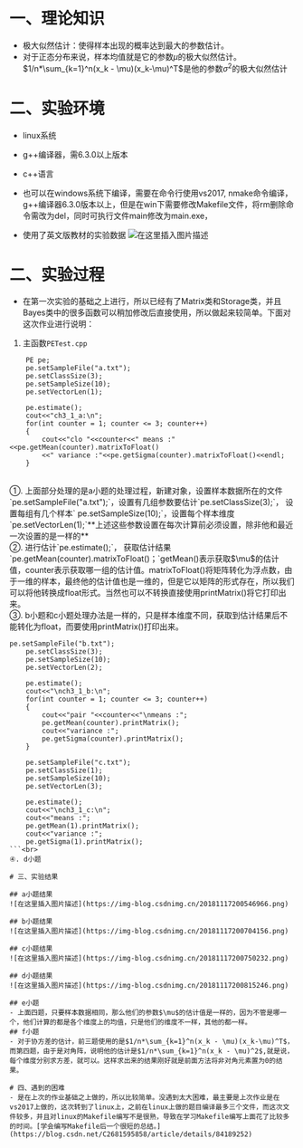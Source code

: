 # 一、理论知识
- 极大似然估计：使得样本出现的概率达到最大的参数估计。
- 对于正态分布来说，样本均值就是它的参数$\mu$的极大似然估计。$1/n*\sum_{k=1}^n(x_k - \mu)(x_k-\mu)^T$是他的参数$\sigma^2$的极大似然估计

# 二、实验环境
- linux系统   
- g++编译器，需6.3.0以上版本
- c++语言
- 也可以在windows系统下编译，需要在命令行使用vs2017, nmake命令编译，g++编译器6.3.0版本以上，但是在win下需要修改Makefile文件，将rm删除命令需改为del，同时可执行文件main修改为main.exe，

- 使用了英文版教材的实验数据
![在这里插入图片描述](https://img-blog.csdnimg.cn/2018111719512744.png?x-oss-process=image/watermark,type_ZmFuZ3poZW5naGVpdGk,shadow_10,text_aHR0cHM6Ly9ibG9nLmNzZG4ubmV0L0MyNjgxNTk1ODU4,size_16,color_FFFFFF,t_70)

# 二、实验过程
- 在第一次实验的基础之上进行，所以已经有了Matrix类和Storage类，并且Bayes类中的很多函数可以稍加修改后直接使用，所以做起来较简单。下面对这次作业进行说明：

 1. 主函数`PETest.cpp`<br>
 

```
	PE pe;
	pe.setSampleFile("a.txt");
	pe.setClassSize(3);
	pe.setSampleSize(10);
	pe.setVectorLen(1);

	pe.estimate();
	cout<<"ch3_1_a:\n";
	for(int counter = 1; counter <= 3; counter++)
	{
		cout<<"clo "<<counter<<" means :"<<pe.getMean(counter).matrixToFloat()
		<<" variance :"<<pe.getSigma(counter).matrixToFloat()<<endl;
	}
```
<br>
①. 上面部分处理的是a小题的处理过程，新建对象，设置样本数据所在的文件`pe.setSampleFile("a.txt");`，设置有几组参数要估计`pe.setClassSize(3);`， 设置每组有几个样本`	pe.setSampleSize(10);`，设置每个样本维度`pe.setVectorLen(1);`**上述这些参数设置在每次计算前必须设置，除非他和最近一次设置的是一样的**<br>
②. 进行估计`pe.estimate();`， 获取估计结果`pe.getMean(counter).matrixToFloat()；`getMean()表示获取$\mu$的估计值，counter表示获取哪一组的估计值。matrixToFloat()将矩阵转化为浮点数，由于一维的样本，最终他的估计值也是一维的，但是它以矩阵的形式存在，所以我们可以将他转换成float形式。当然也可以不转换直接使用printMatrix()将它打印出来。<br>
③. b小题和c小题处理办法是一样的，只是样本维度不同，获取到估计结果后不能转化为float，而要使用printMatrix()打印出来。<br>

```
pe.setSampleFile("b.txt");
	pe.setClassSize(3);
	pe.setSampleSize(10);
	pe.setVectorLen(2);

	pe.estimate();
	cout<<"\nch3_1_b:\n";
	for(int counter = 1; counter <= 3; counter++)
	{
		cout<<"pair "<<counter<<"\nmeans :";
		pe.getMean(counter).printMatrix();
		cout<<"variance :";
		pe.getSigma(counter).printMatrix();
	}

	pe.setSampleFile("c.txt");
	pe.setClassSize(1);
	pe.setSampleSize(10);
	pe.setVectorLen(3);

	pe.estimate();
	cout<<"\nch3_1_c:\n";
	cout<<"means :";
	pe.getMean(1).printMatrix();
	cout<<"variance :";
	pe.getSigma(1).printMatrix();
```<br>
④. d小题 

# 三、实验结果

## a小题结果
![在这里插入图片描述](https://img-blog.csdnimg.cn/20181117200546966.png)

## b小题结果
![在这里插入图片描述](https://img-blog.csdnimg.cn/20181117200704156.png)

## c小题结果
![在这里插入图片描述](https://img-blog.csdnimg.cn/20181117200750232.png)

## d小题结果
![在这里插入图片描述](https://img-blog.csdnimg.cn/20181117200815246.png)

## e小题
- 上面四题，只要样本数据相同，那么他们的参数$\mu$的估计值是一样的，因为不管是哪一个，他们计算的都是各个维度上的均值，只是他们的维度不一样，其他的都一样。
## f小题
- 对于协方差的估计，前三题使用的是$1/n*\sum_{k=1}^n(x_k - \mu)(x_k-\mu)^T$，而第四题，由于是对角阵，说明他的估计是$1/n*\sum_{k=1}^n(x_k - \mu)^2$,就是说，每个维度分别求方差，就可以。这样求出来的结果刚好就是前面方法将非对角元素置为0的结果。

# 四、遇到的困难
- 是在上次的作业基础之上做的，所以比较简单。没遇到太大困难，最主要是上次作业是在vs2017上做的，这次转到了linux上，之前在linux上做的题目编译最多三个文件，而这次文件较多，并且对linux的Makefile编写不是很熟，导致在学习Makefile编写上面花了比较多的时间。[学会编写Makefile后一个很短的总结。](https://blog.csdn.net/C2681595858/article/details/84189252)
